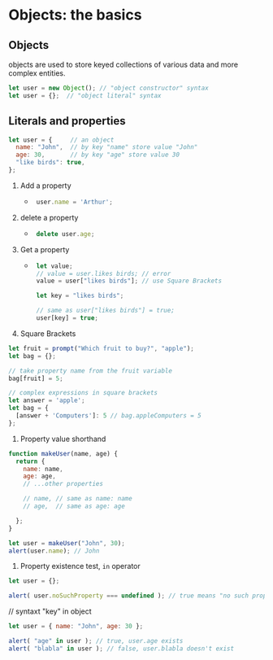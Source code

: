 # Objects: the basics

## Objects

objects are used to store keyed collections of various data and more complex entities.

```js
let user = new Object(); // "object constructor" syntax
let user = {};  // "object literal" syntax
```

## Literals and properties

```js
let user = {     // an object
  name: "John",  // by key "name" store value "John"
  age: 30,       // by key "age" store value 30
  "like birds": true,
};
```

1. Add a property
   - ```js
      user.name = 'Arthur';
     ```
1. delete a property
   - ```js
      delete user.age;
     ```
1. Get a property
   - ```js
      let value;
      // value = user.likes birds; // error
      value = user["likes birds"]; // use Square Brackets

      let key = "likes birds";

      // same as user["likes birds"] = true;
      user[key] = true;
     ```
1. Square Brackets 

```js
let fruit = prompt("Which fruit to buy?", "apple");
let bag = {};

// take property name from the fruit variable
bag[fruit] = 5;

// complex expressions in square brackets
let answer = 'apple';
let bag = {
  [answer + 'Computers']: 5 // bag.appleComputers = 5
};
```

1. Property value shorthand

```js
function makeUser(name, age) {
  return {
    name: name,
    age: age,
    // ...other properties

    // name, // same as name: name
    // age,  // same as age: age

  };
}

let user = makeUser("John", 30);
alert(user.name); // John
```
1. Property existence test, `in` operator

```js
let user = {};

alert( user.noSuchProperty === undefined ); // true means "no such property"
```
// syntaxt
"key" in object

```js
let user = { name: "John", age: 30 };

alert( "age" in user ); // true, user.age exists
alert( "blabla" in user ); // false, user.blabla doesn't exist
```

